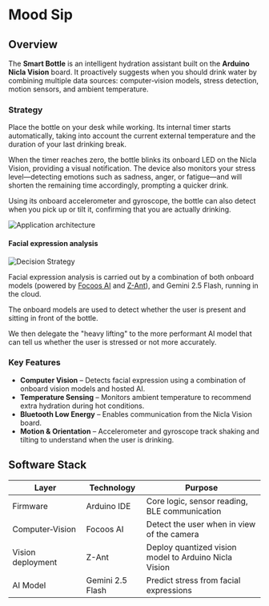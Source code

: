 # Mood Sip

## Overview

The **Smart Bottle** is an intelligent hydration assistant built on the **Arduino Nicla Vision** board. It proactively suggests when you should drink water by combining multiple data sources: computer‑vision models, stress detection, motion sensors, and ambient temperature.

### Strategy

Place the bottle on your desk while working.
Its internal timer starts automatically, taking into account the current external temperature and the duration of your last drinking break.

When the timer reaches zero, the bottle blinks its onboard LED on the Nicla Vision, providing a visual notification.
The device also monitors your stress level—detecting emotions such as sadness, anger, or fatigue—and will shorten the remaining time accordingly, prompting a quicker drink.

Using its onboard accelerometer and gyroscope, the bottle can also detect when you pick up or tilt it, confirming that you are actually drinking.

![Application architecture](./assets/moodsip-architecture.png)

#### Facial expression analysis

![Decision Strategy](./assets/classification-model.png)

Facial expression analysis is carried out by a combination of both onboard models (powered by [Focoos AI](https://focoos.ai) and [Z-Ant](https://github.com/ZantFoundation/Z-Ant)), and Gemini 2.5 Flash, running in the cloud.

The onboard models are used to detect whether the user is present and sitting in front of the bottle.

We then delegate the "heavy lifting" to the more performant AI model that can tell us whether the user is stressed or not more accurately.

### Key Features

- **Computer Vision** – Detects facial expression using a combination of onboard vision models and hosted AI.
- **Temperature Sensing** – Monitors ambient temperature to recommend extra hydration during hot conditions.
- **Bluetooth Low Energy** – Enables communication from the Nicla Vision board.
- **Motion & Orientation** – Accelerometer and gyroscope track shaking and tilting to understand when the user is drinking.

## Software Stack

| Layer             | Technology       | Purpose                                               |
| ----------------- | ---------------- | ----------------------------------------------------- |
| Firmware          | Arduino IDE      | Core logic, sensor reading, BLE communication         |
| Computer‑Vision   | Focoos AI        | Detect the user when in view of the camera            |
| Vision deployment | Z-Ant            | Deploy quantized vision model to Arduino Nicla Vision |
| AI Model          | Gemini 2.5 Flash | Predict stress from facial expressions                |
